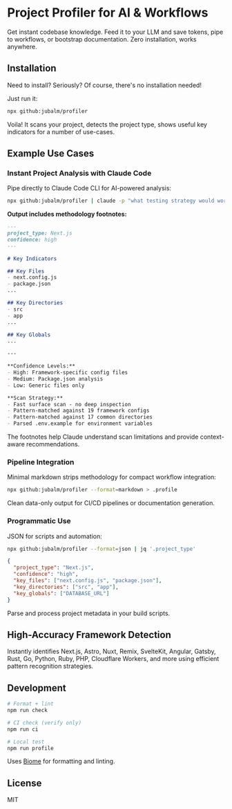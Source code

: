 # Project Profiler for AI & Workflows

Get instant codebase knowledge. Feed it to your LLM and save tokens, pipe to workflows, or bootstrap documentation. Zero installation, works anywhere.

## Installation

Need to install? Seriously? Of course, there's no installation needed!

Just run it:

```bash
npx github:jubalm/profiler
```

Voila! It scans your project, detects the project type, shows useful key indicators for a number of use-cases.

## Example Use Cases

### Instant Project Analysis with Claude Code

Pipe directly to Claude Code CLI for AI-powered analysis:

```bash
npx github:jubalm/profiler | claude -p "what testing strategy would work best for this project?"
```

**Output includes methodology footnotes:**

```markdown
---
project_type: Next.js
confidence: high
---

# Key Indicators

## Key Files
- next.config.js
- package.json
...

## Key Directories
- src
- app
...

## Key Globals
...

---

**Confidence Levels:**
- High: Framework-specific config files
- Medium: Package.json analysis
- Low: Generic files only

**Scan Strategy:**
- Fast surface scan - no deep inspection
- Pattern-matched against 19 framework configs
- Pattern-matched against 17 common directories
- Parsed .env.example for environment variables
```

The footnotes help Claude understand scan limitations and provide context-aware recommendations.

### Pipeline Integration

Minimal markdown strips methodology for compact workflow integration:

```bash
npx github:jubalm/profiler --format=markdown > .profile
```

Clean data-only output for CI/CD pipelines or documentation generation.

### Programmatic Use

JSON for scripts and automation:

```bash
npx github:jubalm/profiler --format=json | jq '.project_type'
```

```json
{
  "project_type": "Next.js",
  "confidence": "high",
  "key_files": ["next.config.js", "package.json"],
  "key_directories": ["src", "app"],
  "key_globals": ["DATABASE_URL"]
}
```

Parse and process project metadata in your build scripts.

## High-Accuracy Framework Detection

Instantly identifies Next.js, Astro, Nuxt, Remix, SvelteKit, Angular, Gatsby, Rust, Go, Python, Ruby, PHP, Cloudflare Workers, and more using efficient pattern recognition strategies.

## Development

```bash
# Format + lint
npm run check

# CI check (verify only)
npm run ci

# Local test
npm run profile
```

Uses [Biome](https://biomejs.dev/) for formatting and linting.

## License

MIT
